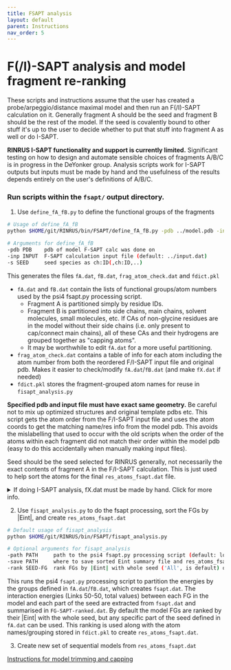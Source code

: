 ```yaml
---
title: FSAPT analysis
layout: default
parent: Instructions
nav_order: 5
---
```


# F(/I)-SAPT analysis and model fragment re-ranking

These scripts and instructions assume that the user has created a probe/arpeggio/distance maximal model and then run an F(/I)-SAPT calculation on it.
Generally fragment A should be the seed and fragment B should be the rest of the model. 
If the seed is covalently bound to other stuff it's up to the user to decide whether to put that stuff into fragment A as well or do I-SAPT. 

**RINRUS I-SAPT functionality and support is currently limited.** Significant testing on how to design and automate sensible choices of fragments A/B/C is in progress in the DeYonker group.
Analysis scripts work for I-SAPT outputs but inputs must be made by hand and the usefulness of the results depends entirely on the user's definitions of A/B/C.

### Run scripts within the `fsapt/` output directory.

1. Use `define_fA_fB.py` to define the functional groups of the fragments
```bash
# Usage of define_fA_fB
python $HOME/git/RINRUS/bin/FSAPT/define_fA_fB.py -pdb ../model.pdb -inp ../input.dat -s A:128

# Arguments for define_fA_fB
-pdb PDB    pdb of model F-SAPT calc was done on
-inp INPUT  F-SAPT calculation input file (default: ../input.dat)
-s SEED     seed species as ch:ID(,ch:ID,..)
```

This generates the files `fA.dat`, `fB.dat`, `frag_atom_check.dat` and `fdict.pkl`
* `fA.dat` and `fB.dat` contain the lists of functional groups/atom numbers used by the psi4 fsapt.py processing script. 
    - Fragment A is partitioned simply by residue IDs. 
    - Fragment B is partitioned into side chains, main chains, solvent molecules, small molecules, etc. If CAs of non-glycine residues are in the model without their side chains (i.e. only present to cap/connect main chains), all of these CAs and their hydrogens are grouped together as "capping atoms". 
    - It may be worthwhile to edit `fA.dat` for a more useful partitioning.
* `frag_atom_check.dat` contains a table of info for each atom including the atom number from both the reordered F/I-SAPT input file and original pdb. Makes it easier to check/modify `fA.dat`/`fB.dat` (and make `fX.dat` if needed)
* `fdict.pkl` stores the fragment-grouped atom names for reuse in `fisapt_analysis.py`

**Specified pdb and input file must have exact same geometry.** Be careful not to mix up optimized structures and original template pdbs etc. This script gets the atom order from the F/I-SAPT input file and uses the atom coords to get the matching name/res info from the model pdb. This avoids the mislabelling that used to occur with the old scripts when the order of the atoms within each fragment did not match their order within the model pdb (easy to do this accidentally when manually making input files). 

Seed should be the seed selected for RINRUS generally, not necessarily the exact contents of fragment A in the F/I-SAPT calculation. This is just used to help sort the atoms for the final `res_atoms_fsapt.dat` file. 

<details>
    <summary>If doing I-SAPT analysis, fX.dat must be made by hand. Click for more info.</summary>

> `fX.dat` specifies the atom numbers of the atoms in fragments A and B that are bound to the linker fragment C. The file contents should look something like:
> ```
> A 1
> B 20
> ```
> To get the correct atom numbers, you can visualise the model pdb to find the pdb-ordered atom numbers and then get their input-ordered atom numbers from `frag_atom_check.dat`.
</details>

2. Use `fisapt_analysis.py` to do the fsapt processing, sort the FGs by |Eint|, and create `res_atoms_fsapt.dat`
```bash
# Default usage of fisapt_analysis
python $HOME/git/RINRUS/bin/FSAPT/fisapt_analysis.py

# Optional arguments for fisapt_analysis
-path PATH     path to the psi4 fsapt.py processing script (default: locates from psi4 install)
-save PATH     where to save sorted Eint summary file and res_atoms_fsapt.dat (default: ../)
-rank SEED-FG  rank FGs by |Eint| with whole seed ('All', is default) or just part of seed (any group specified in fA.dat)
```

This runs the psi4 `fsapt.py` processing script to partition the energies by the groups defined in `fA.dat`/`fB.dat`, which creates `fsapt.dat`.
The interaction energies (Links 50-50, total values) between each FG in the model and each part of the seed are extracted from `fsapt.dat` and summarised in `FG-SAPT-ranked.dat`. 
By default the model FGs are ranked by their |Eint| with the whole seed, but any specific part of the seed defined in `fA.dat` can be used. 
This ranking is used along with the atom names/grouping stored in `fdict.pkl` to create `res_atoms_fsapt.dat`.

3. Create new set of sequential models from `res_atoms_fsapt.dat`

[Instructions for model trimming and capping](Trimming.md)